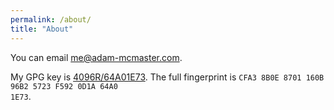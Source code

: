 ```yaml
---
permalink: /about/
title: "About"
---
```

You can email [me@adam-mcmaster.com](mailto:me@adam-mcmaster.com).

My GPG key is [4096R/64A01E73](/assets/files/64A01E73.asc). The full fingerprint is
<code>CFA3 8B0E 8701 160B 96B2 5723 F592 0D1A 64A0 1E73</code>.
